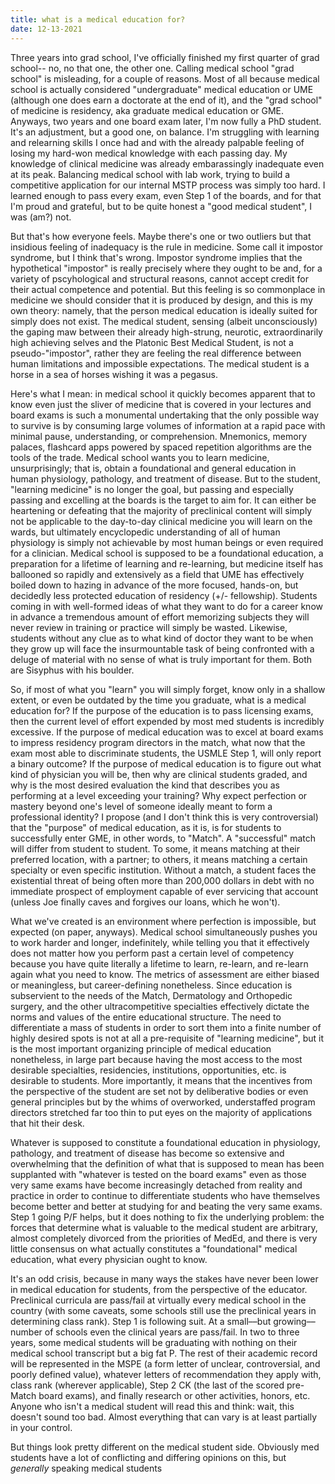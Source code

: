 ```yaml
---
title: what is a medical education for? 
date: 12-13-2021
---
```


Three years into grad school, I've officially finished my first quarter of grad school-- no, no that one, the other one. Calling medical school "grad school" is misleading, for a couple of reasons. Most of all because medical school is actually considered "undergraduate" medical education or UME (although one does earn a doctorate at the end of it), and the "grad school" of medicine is residency, aka graduate medical education or GME. Anyways, two years and one board exam later, I'm now fully a PhD student. It's an adjustment, but a good one, on balance. I'm struggling with learning and relearning skills I once had and with the already palpable feeling of losing my hard-won medical knowledge with each passing day. My knowledge of clinical medicine was already embarassingly inadequate even at its peak. Balancing medical school with lab work, trying to build a competitive application for our internal MSTP process was simply too hard. I learned enough to pass every exam, even Step 1 of the boards, and for that I'm proud and grateful, but to be quite honest a "good medical student", I was (am?) not. 

But that's how everyone feels. Maybe there's one or two outliers but that insidious feeling of inadequacy is the rule in medicine. Some call it impostor syndrome, but I think that's wrong. Impostor syndrome implies that the hypothetical "impostor" is really precisely where they ought to be and, for a variety of pscyhological and structural reasons, cannot accept credit for their actual competence and potential. But this feeling is so commonplace in medicine we should consider that it is produced by design, and this is my own theory: namely, that the person medical education is ideally suited for simply does not exist. The medical student, sensing (albeit unconsciously) the gaping maw between their already high-strung, neurotic, extraordinarily high achieving selves and the Platonic Best Medical Student, is not a pseudo-"impostor", rather they are feeling the real difference between human limitations and impossible expectations. The medical student is a horse in a sea of horses wishing it was a pegasus.

Here's what I mean: in medical school it quickly becomes apparent that to know even just the sliver of medicine that is covered in your lectures and board exams is such a monumental undertaking that the only possible way to survive is by consuming large volumes of information at a rapid pace with minimal pause, understanding, or comprehension. Mnemonics, memory palaces, flashcard apps powered by spaced repetition algorithms are the tools of the trade. Medical school wants you to learn medicine, unsurprisingly; that is, obtain a foundational and general education in human physiology, pathology, and treatment of disease. But to the student, "learning medicine" is no longer the goal, but passing and especially passing and excelling at the boards is the target to aim for. It can either be heartening or defeating that the majority of preclinical content will simply not be applicable to the day-to-day clinical medicine you will learn on the wards, but ultimately encyclopedic understanding of all of human physiology is simply not achievable by most human beings or even required for a clinician. Medical school is supposed to be a foundational education, a preparation for a lifetime of learning and re-learning, but medicine itself has ballooned so rapidly and extensively as a field that UME has effectively boiled down to hazing in advance of the more focused, hands-on, but decidedly less protected education of residency (+/- fellowship). Students coming in with well-formed ideas of what they want to do for a career know in advance a tremendous amount of effort memorizing subjects they will never review in training or practice will simply be wasted. Likewise, students without any clue as to what kind of doctor they want to be when they grow up will face the insurmountable task of being confronted with a deluge of material with no sense of what is truly important for them. Both are Sisyphus with his boulder. 

So, if most of what you "learn" you will simply forget, know only in a shallow extent, or even be outdated by the time you graduate, what is a medical education for? If the purpose of the education is to pass licensing exams, then the current level of effort expended by most med students is incredibly excessive. If the purpose of medical education was to excel at board exams to impress residency program directors in the match, what now that the exam most able to discriminate students, the USMLE Step 1, will only report a binary outcome? If the purpose of medical education is to figure out what kind of physician you will be, then why are clinical students graded, and why is the most desired evaluation the kind that describes you as performing at a level exceeding your training? Why expect perfection or mastery beyond one's level of someone ideally meant to form a professional identity? I propose (and I don't think this is very controversial) that the "purpose" of medical education, as it is, is for students to successfully enter GME, in other words, to "Match". A "successful" match will differ from student to student. To some, it means matching at their preferred location, with a partner; to others, it means matching a certain specialty or even specific institution. Without a match, a student faces the existential threat of being often more than 200,000 dollars in debt with no immediate prospect of employment capable of ever servicing that account (unless Joe finally caves and forgives our loans, which he won't).

What we've created is an environment where perfection is impossible, but expected (on paper, anyways). Medical school simultaneously pushes you to work harder and longer, indefinitely, while telling you that it effectively does not matter how you perform past a certain level of competency because you have quite literally a lifetime to learn, re-learn, and re-learn again what you need to know. The metrics of assessment are either biased or meaningless, but career-defining nonetheless. Since education is subservient to the needs of the Match, Dermatology and Orthopedic surgery, and the other ultracompetitive specialties effectively dictate the norms and values of the entire educational structure. The need to differentiate a mass of students in order to sort them into a finite number of highly desired spots is not at all a pre-requisite of "learning medicine", but it is the most important organizing principle of medical education nonetheless, in large part because having the most access to the most desirable specialties, residencies, institutions, opportunities, etc. is desirable to students. More importantly, it means that the incentives from the perspective of the student are set not by deliberative bodies or even general principles but by the whims of overworked, understaffed program directors stretched far too thin to put eyes on the majority of applications that hit their desk. 

Whatever is supposed to constitute a foundational education in physiology, pathology, and treatment of disease has become so extensive and overwhelming that the definition of what that is supposed to mean has been supplanted with "whatever is tested on the board exams" even as those very same exams have become increasingly detached from reality and practice in order to continue to differentiate students who have themselves become better and better at studying for and beating the very same exams. Step 1 going P/F helps, but it does nothing to fix the underlying problem: the forces that determine what is valuable to the medical student are arbitrary, almost completely divorced from the priorities of MedEd, and there is very little consensus on what actually constitutes a "foundational" medical education, what every physician ought to know.

It's an odd crisis, because in many ways the stakes have never been lower in medical education for students, from the perspective of the educator. Preclinical curricula are pass/fail at virtually every medical school in the country (with some caveats, some schools still use the preclinical years in determining class rank). Step 1 is following suit. At a small––but growing––number of schools even the clinical years are pass/fail. In two to three years, some medical students will be graduating with nothing on their medical school transcript but a big fat P. The rest of their academic record will be represented in the MSPE (a form letter of unclear, controversial, and poorly defined value), whatever letters of recommendation they apply with, class rank (wherever applicable), Step 2 CK (the last of the scored pre-Match board exams), and finally research or other activities, honors, etc. Anyone who isn't a medical student will read this and think: wait, this doesn't sound too bad. Almost everything that can vary is at least partially in your control.

But things look pretty different on the medical student side. Obviously med students have a lot of conflicting and differing opinions on this, but *generally* speaking medical students